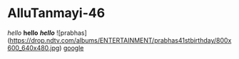 # AlluTanmayi-46
*hello*
**hello**
***hello***
![prabhas]
(https://drop.ndtv.com/albums/ENTERTAINMENT/prabhas41stbirthday/800x600_640x480.jpg)
[google](www.google.com)
